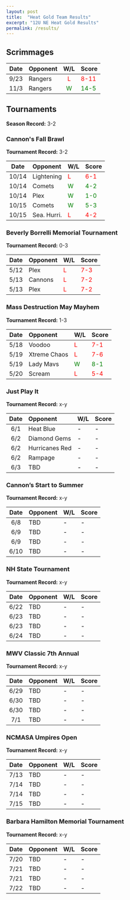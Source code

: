 ```yaml
---
layout: post
title:  "Heat Gold Team Results"
excerpt: "12U NE Heat Gold Results"
permalink: /results/
---
```


## Scrimmages

|Date  | Opponent | W/L | Score |
|:----:|:--------|:----:|:----|
|9/23|Rangers|<span style="color:red">L</span>|<span style="color:red">8-11</span>|
|11/3|Rangers|<span style="color:green">W</span>|<span style="color:green">14-5</span>|


## Tournaments

**Season Record:** 3-2

### Cannon's Fall Brawl

**Tournament Record:** 3-2

|Date  | Opponent | W/L | Score |
|:----:|:--------|:----|:----|
| 10/14  |Lightening |<span style="color:red">L</span>|<span style="color:red">6-1</span>|
| 10/14  |Comets     |<span style="color:green">W</span>|<span style="color:green">4-2</span>|
| 10/14  |Plex       |<span style="color:green">W</span>|<span style="color:green">1-0</span>|
| 10/15  |Comets        |<span style="color:green">W</span>|<span style="color:green">5-3</span>|
| 10/15  |Sea. Hurri.   |<span style="color:red">L</span>|<span style="color:red">4-2</span>|


### Beverly Borrelli Memorial Tournament

**Tournament Record:** 0-3

|Date  | Opponent | W/L | Score |
|:----:|:--------|:----|:----|
| 5/12  |Plex    |<span style="color:red">L</span>|<span style="color:red">7-3</span>|
| 5/13  |Cannons |<span style="color:red">L</span>|<span style="color:red">7-2</span>|
| 5/13  |Plex    |<span style="color:red">L</span>|<span style="color:red">7-2</span>|


### Mass Destruction May Mayhem

**Tournament Record:** 1-3

|Date  | Opponent | W/L | Score |
|:----:|:--------|:----|:----|
| 5/18  |Voodoo |<span style="color:red">L</span>|<span style="color:red">7-1</span>|
| 5/19  |Xtreme Chaos |<span style="color:red">L</span>|<span style="color:red">7-6</span>|
| 5/19  |Lady Mavs |<span style="color:green">W</span>|<span style="color:green">8-1</span>|
| 5/20  |Scream |<span style="color:red">L</span>|<span style="color:red">5-4</span>|


### Just Play It

**Tournament Record:** x-y

|Date  | Opponent | W/L | Score |
|:----:|:--------|:----|:----|
| 6/1  |Heat Blue |<span style="color:black">-</span>|<span style="color:black">-</span>|
| 6/2  |Diamond Gems |<span style="color:black">-</span>|<span style="color:black">-</span>|
| 6/2  |Hurricanes Red |<span style="color:black">-</span>|<span style="color:black">-</span>|
| 6/2  |Rampage |<span style="color:black">-</span>|<span style="color:black">-</span>|
| 6/3  |TBD |<span style="color:black">-</span>|<span style="color:black">-</span>|


### Cannon’s Start to Summer

**Tournament Record:** x-y

|Date  | Opponent | W/L | Score |
|:----:|:--------|:----|:----|
| 6/8  |TBD |<span style="color:black">-</span>|<span style="color:black">-</span>|
| 6/9  |TBD |<span style="color:black">-</span>|<span style="color:black">-</span>|
| 6/9  |TBD |<span style="color:black">-</span>|<span style="color:black">-</span>|
| 6/10  |TBD |<span style="color:black">-</span>|<span style="color:black">-</span>|


### NH State Tournament

**Tournament Record:** x-y

|Date  | Opponent | W/L | Score |
|:----:|:--------|:----|:----|
| 6/22  |TBD |<span style="color:black">-</span>|<span style="color:black">-</span>|
| 6/23  |TBD |<span style="color:black">-</span>|<span style="color:black">-</span>|
| 6/23  |TBD |<span style="color:black">-</span>|<span style="color:black">-</span>|
| 6/24  |TBD |<span style="color:black">-</span>|<span style="color:black">-</span>|


### MWV Classic 7th Annual

**Tournament Record:** x-y

|Date  | Opponent | W/L | Score |
|:----:|:--------|:----|:----|
| 6/29  |TBD |<span style="color:black">-</span>|<span style="color:black">-</span>|
| 6/30  |TBD |<span style="color:black">-</span>|<span style="color:black">-</span>|
| 6/30  |TBD |<span style="color:black">-</span>|<span style="color:black">-</span>|
| 7/1  |TBD |<span style="color:black">-</span>|<span style="color:black">-</span>|


### NCMASA Umpires Open

**Tournament Record:** x-y

|Date  | Opponent | W/L | Score |
|:----:|:--------|:----|:----|
| 7/13  |TBD |<span style="color:black">-</span>|<span style="color:black">-</span>|
| 7/14  |TBD |<span style="color:black">-</span>|<span style="color:black">-</span>|
| 7/14  |TBD |<span style="color:black">-</span>|<span style="color:black">-</span>|
| 7/15  |TBD |<span style="color:black">-</span>|<span style="color:black">-</span>|


### Barbara Hamilton Memorial Tournament

**Tournament Record:** x-y

|Date  | Opponent | W/L | Score |
|:----:|:--------|:----|:----|
| 7/20  |TBD |<span style="color:black">-</span>|<span style="color:black">-</span>|
| 7/21  |TBD |<span style="color:black">-</span>|<span style="color:black">-</span>|
| 7/21  |TBD |<span style="color:black">-</span>|<span style="color:black">-</span>|
| 7/22  |TBD |<span style="color:black">-</span>|<span style="color:black">-</span>|


